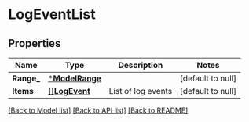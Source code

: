 # LogEventList

## Properties
Name | Type | Description | Notes
------------ | ------------- | ------------- | -------------
**Range_** | [***ModelRange**](Range.md) |  | [default to null]
**Items** | [**[]LogEvent**](LogEvent.md) | List of log events | [default to null]

[[Back to Model list]](../README.md#documentation-for-models) [[Back to API list]](../README.md#documentation-for-api-endpoints) [[Back to README]](../README.md)

